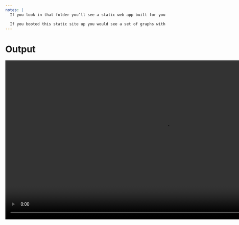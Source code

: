 ```yaml
---
notes: |
  If you look in that folder you’ll see a static web app built for you and you’ll also notice a little `data.json` that happens to be the output of our list command from before.

  If you booted this static site up you would see a set of graphs with exactly one data point, because it only knows about today. If you want this app to do what it’s supposed to do and allow you to track things over time you need to tell it where it can find “yesterday’s” data by just passing it a link to the previous results:
---
```


# Output

<video data-autoplay muted playsinline style="height: 500px;" src="/images/lttf-output.webm"></video>

